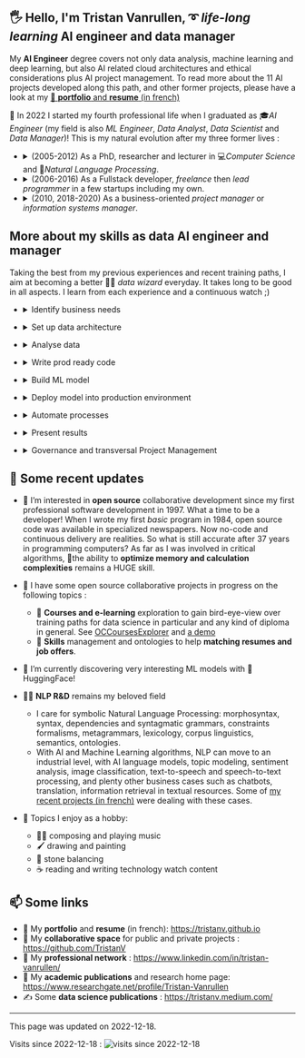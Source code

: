 
## 🖐 Hello, I'm Tristan Vanrullen, ➰ *life-long learning* AI engineer and data manager


My **AI Engineer** degree covers not only data analysis, machine learning and deep learning, but also AI related cloud architectures and ethical considerations plus AI project management. To read more about the 11 AI projects developed along this path, and other former projects, please have a look at my [🏡 **portfolio** and **resume** (in french)](https://tristanv.github.io)

🎯 In 2022 I started my fourth professional life when I graduated as 🎓*AI Engineer* (my field is also *ML Engineer*, *Data Analyst*, *Data Scientist* and *Data Manager*)! This is my natural evolution after my three former lives : 

- <details><summary>(2005-2012) As a PhD, researcher and lecturer in 💻<em>Computer Science</em> and 💬<em>Natural Language Processing</em>.</summary>With research in Computer Science and NLP, I found my deepest calling and the activity in which I recognize myself the most. <a href="https://www.researchgate.net/profile/Tristan-Vanrullen">Find out more on Researchgate</a>. 🤖Artificial intelligence is now fully a part of research and industry in NLP, enabling the design of solutions for everyday business and great future innovations. Beyond my former skills in symbolic linguistics, it was therefore necessary to learn how to design machine learning and deep learning solutions for NLP. It is a great asset now to master both approaches.</details> 

- <details><summary>(2006-2016) As a Fullstack developer, <em>freelance</em> then <em>lead programmer</em> in a few startups including my own.</summary> I have sold and delivered applications, web solutions and ERPs for various companies or organizations: in health, university, associations, small businesses. Thanks to these jobs, I have built a solid knowledge of organizational processes and business IT in the different departments of companies. These jobs allowed me to master the collaborative design and deployment of applications, from big databases to web or standalone front-ends, through complex server-side algorithms and electronic flows between systems. Data concerns, data structuration, data algorithms, were always present in my jobs. Personal data protection and ethical concerns in respect for patients and customers have always been in my mind constraints to deal with all along the software design process. Entering the era of <em>data management</em>, I am prepared to develop ethical and explainable solutions. </details>

- <details><summary>(2010, 2018-2020) As a business-oriented <em>project manager</em> or <em>information systems manager</em>.</summary>I managed software bricks, electronic flows, IT teams and software developers for a few companies. I was often confronted with communication issues between departments and direction. Communication in the decision chain and user training are important bases to guarantee the quality of data, from its collection to its exploitation. The need to include data governance in the processes of organizations is thus a very clear imperative. For this reason again, my evolution towards a transversal job of data manager was necessary.</details>

## More about my skills as **data AI engineer and manager**

Taking the best from my previous experiences and recent training paths, I aim at becoming a better 🧙‍♂️ *data wizard* everyday. It takes long to be good in all aspects. I learn from each experience and a continuous watch ;) 

+ <details><summary>Identify business needs</summary><ul>
    <li>More than 10 years working on software development for business and health</li>
    <li>8 years working with retail companies to improve their departments IT and information systems</li>
    <li>I speak fluently with all business and industry departments to transform their needs into technical requirements</li>
    <li>Each country has its own laws and rules, for commercial, supply or financial workflows. I already dealt with such differences in France, Germany, Italy, Algeria, Morroco, UAE and China. Eager to learn more how things are done in more countries!</li>
</ul></details>

+ <details><summary>Set up data architecture</summary><ul>
    <li>As software project manager and as Information Systems manager, I am used to design and deliver data flows, databases, services, web applications and ERPs.</li>
    <li>I'm familiar with on premise (linux or Microsoft servers) and Azure cloud solutions.</li>
    <li>Some of my <a href="https://tristanv.github.io">recent projects</a> were directly <a href="https://medium.com/@tristanv/a-comparison-of-sentiment-analysis-techniques-targeting-cheap-poc-deployment-on-azure-ml-b8cdc68e5679">devoted to deploy Azure ML applications</a> (serverless, functions, cognitive services, pipelines with ML studio, online training and continuous deployment via github actions)</li>
    <li>I'm also comfortable with various data sources and electronic flows: on premise or cloud databases, API, flat CSV or structured EDI (EDIFACT for instance), ETL, versioning, normed flows. I'm using <a href="https://medium.com/@tristanv/accelerate-nlp-preprocessing-pipeline-by-optimizing-a-batch-processing-loop-cf18dc7ee036">batch processing to handle complexity issues with big datasets</a>.</li>
    <li>Business-specific data formats and norms are important not only for internal reliability purposes, but also to communicate with external services and systems.</li>
</ul></details>

+ <details><summary>Analyse data</summary><ul>
    <li>Ability to analyse, model and interpret data</li>
    <li>Accuracy and attention to detail</li>
    <li>Harvest, clean and explore data</li>
    <li>Mathematical sharpness, statistics and probabilities, metrics</li>
    <li>Data wrangling</li>
    <li>Feature engineering</li>
    <li>Methodical and logical problem solving approaches</li>
    <li>Univariate and Multivariate analysis</li>
    <li>Dimension reduction</li>
    <li>Data visualization and visual exploration are fundamental for end-users in all business departments: from exploratory insights to key performance indicators, via visual dashboards for any team.</li>
</ul></details>

+ <details><summary>Write prod ready code</summary><ul>
    <li>I have often dealt with critical production delivery concerns, with realtime or uninterrupted services constraints, for worldwide customers or health-care patients handling.</li>
    <li>In a collaborative workflow, developers, testers and beta testers are working on several versions of the same applications, each having its own environment.</li>
    <li>Software and Data operators have to work hand in hand with IT, system engineers and product owners to handle maintenance and production delivery schedule</li>
    <li>Managing a software or data project requires developers and analysts to document their code and data.</li>
</ul></details>

+ <details><summary>Build ML model</summary><ul>
    <li>I use libraries such as Scikit-learn and Keras, with Pytorch or Tensorflow.</li> 
    <li>Transfer learning with HuggingFace or other open models</li>
    <li>I use train-test-split and other folding techniques to tune hyperparameters</li>
    <li>Bias avoidance strategies via dataset balancing</li>
    <li>I expose and explain models outputs with techniques such as features importance calculation</li>
    <li>I calculate and define model periodic maintenance schedule, according to model deprecation metrics based on the business cases</li>
    <li>I build models locally or in cloud (MS Azure)</li>
</ul></details>

+ <details><summary>Deploy model into production environment</summary><ul>
    <li>I deploy models in local area networks, servers or in cloud (MS Azure)</li>
</ul></details>

+ <details><summary>Automate processes</summary><ul>
    <li>Production delivery with orchestration tools or with cron tables and scripts.</li>
    <li>Collaborative continuous integration and delivery (CI/CD) with Github on-push Actions</li>
</ul></details>

+ <details><summary>Present results</summary><ul>
    <li>Documentation</li>
    <li>Progression reporting to product owners and stakeholders, with agile / scrum / stories best-practices in mind/li>
    <li>I design dashboards according to business departments requirements</li>
    <li>I develop data visualization and visual exploration frontends for several users according to their jobs and requirements: Jupyter Notebooks, Voilà!, Streamlit, Flask</li>    
    <li>Further on, I am also keen on publishing R&D results in academic or business contexts</li>
</ul></details>

+ <details><summary>Governance and transversal Project Management</summary><ul>
    <li>A project kicks off and goes live with several services, hierarchies and stakeholders working together. I use Agile management, with Jira and Confluence, scrum, sprints, to align transveral requirements with time to market concerns</li>
    <li>Budget, security and ethical aspects need to be handled by decisional actors working together, as well as GDPR aspects. Data management has to be transveral even in small companies, rather than hierarchically enclosed in an IT subdepartment</li>
</ul></details>



## 📅 Some recent updates

- 👀 I’m interested in **open source** collaborative development since my first professional software development in 1997. What a time to be a developer! When I wrote my first *basic* program in 1984, open source code was available in specialized newspapers. Now no-code and continuous delivery are realities. So what is still accurate after 37 years in programming computers? As far as I was involved in critical algorithms, 🤯the ability to **optimize memory and calculation complexities** remains a HUGE skill. 

- 🤝 I have some open source collaborative projects in progress on the following topics :
    - 🔭 **Courses and e-learning** exploration to gain bird-eye-view over training paths for data science in particular and any kind of diploma in general. See [OCCoursesExplorer](https://github.com/TristanV/OCCoursesExplorer) and [a demo](https://occourses.streamlit.app/)
    - 🦄 **Skills** management and ontologies to help **matching resumes and job offers**.
    
- 🌱 I’m currently discovering very interesting ML models with 🤗 HuggingFace! 

- 💬💖 **NLP R&D** remains my beloved field
    - I care for symbolic Natural Language Processing: morphosyntax, syntax, dependencies and syntagmatic grammars, constraints formalisms, metagrammars, lexicology, corpus linguistics, semantics, ontologies.
    - With AI and Machine Learning algorithms, NLP can move to an industrial level, with AI language models, topic modeling, sentiment analysis, image classification, text-to-speech and speech-to-text processing, and plenty other business cases such as chatbots, translation, information retrieval in textual resources. Some of [my recent projects (in french)](https://tristanv.github.io) were dealing with these cases.

- 🤟 Topics I enjoy as a hobby:
    - 🎸🎹 composing and playing music 
    - 🖌 drawing and painting
    - 💎 stone balancing
    - ☕ reading and writing technology watch content  

## 📫 Some links
- 🏡 My **portfolio** and **resume** (in french): https://tristanv.github.io
- 🤝 My **collaborative space** for public and private projects : https://github.com/TristanV
- 🔗 My **professional network** : https://www.linkedin.com/in/tristan-vanrullen/
- 📜 My **academic publications** and research home page: https://www.researchgate.net/profile/Tristan-Vanrullen
- ✍ Some **data science publications** : https://tristanv.medium.com/

--- 
This page was updated on 2022-12-18.
 
Visits since 2022-12-18 : ![visits since 2022-12-18](https://visitor-badge.glitch.me/badge?page_id=tristanv.visitor-badge&left_color=green&right_color=red)